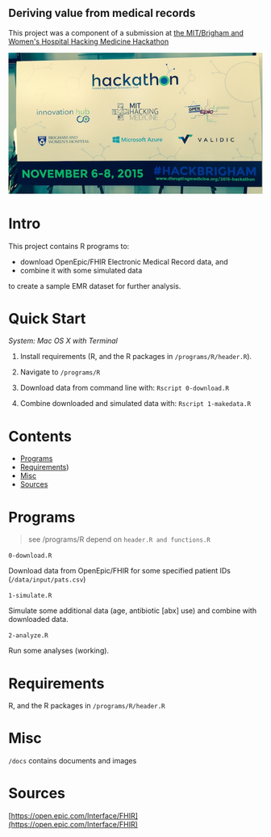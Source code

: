 ## Deriving value from medical records

This project was a component of a submission at
[the MIT/Brigham and Women's Hospital Hacking Medicine Hackathon](http://disruptingmedicine.org/collaboration-series-events/2015-hackathon/)


![one](https://raw.githubusercontent.com/pavopax/mit-brigham-hackathon/master/docs/poster.jpg)


Intro
===============================================================================
This project contains R programs to:

  * download OpenEpic/FHIR Electronic Medical Record data, and
  * combine it with some simulated data

to create a sample EMR dataset for further analysis.



Quick Start
===============================================================================

*System: Mac OS X with Terminal*

1. Install requirements (R, and the R packages in
   `/programs/R/header.R`).

2. Navigate to `/programs/R`

3. Download data from command line with: `Rscript 0-download.R`

4. Combine downloaded and simulated data with: `Rscript 1-makedata.R`







Contents
===============================================================================
* [Programs](#programs)
* [Requirements](#requirements))
* [Misc](#misc)
* [Sources](#sources)


Programs
===============================================================================
> see /programs/R
> depend on `header.R and functions.R`

`0-download.R`

Download data from OpenEpic/FHIR for some specified patient IDs
(`/data/input/pats.csv`)

`1-simulate.R`

Simulate some additional data (age, antibiotic [abx] use) and combine
with downloaded data.


`2-analyze.R`

Run some analyses (working).



Requirements
===============================================================================
R, and the R packages in `/programs/R/header.R`



Misc
===============================================================================
`/docs` contains documents and images


Sources 
===============================================================================

[https://open.epic.com/Interface/FHIR](https://open.epic.com/Interface/FHIR)
